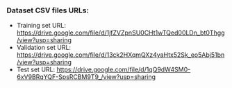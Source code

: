### Dataset CSV files URLs:
- Training set URL: https://drive.google.com/file/d/1jfZVZpnSU0CHt1wTQed00LDn_bt0Thgg/view?usp=sharing
- Validation set URL: https://drive.google.com/file/d/13ck2HXqmQXz4yaHtx52Sk_eo5Abj51bn/view?usp=sharing
- Test set URL: https://drive.google.com/file/d/1qQ9dW4SM0-6xV9BRqYQF-SpsRCBM9T9_/view?usp=sharing
